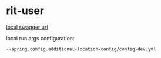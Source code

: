 # rit-user

[local swagger url](http://localhost:8084/v1/rit/users/swagger-ui/index.html)

local run args configuration:
```bash
--spring.config.additional-location=config/config-dev.yml
```
